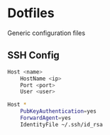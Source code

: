 # Dotfiles

Generic configuration files

## SSH Config

```sh
Host <name>
    HostName <ip>
    Port <port>
    User <user>

Host *
    PubKeyAuthentication=yes
    ForwardAgent=yes
    IdentityFile ~/.ssh/id_rsa
```
